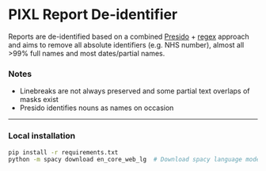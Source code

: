 # PIXL Report De-identifier

Reports are de-identified based on a combined [Presido](https://microsoft.github.io/presidio/) +
[regex](https://en.wikipedia.org/wiki/Regular_expression) approach and aims to 
remove all absolute identifiers (e.g. NHS number), almost all >99% full names
and most dates/partial names. 

### Notes

- Linebreaks are not always preserved and some partial text overlaps of masks exist
- Presido identifies nouns as names on occasion


***

### Local installation

```bash
pip install -r requirements.txt
python -m spacy download en_core_web_lg  # Download spacy language model
```
